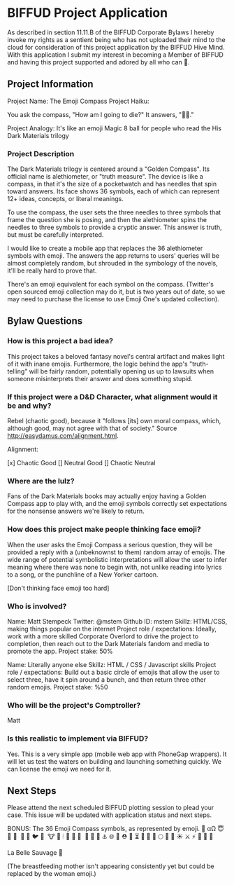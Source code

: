 # BIFFUD Project Application

As described in section 11.11.B of the BIFFUD Corporate Bylaws I hereby invoke my rights as a sentient being who has not uploaded their mind to the cloud for consideration of this project application by the BIFFUD Hive Mind. With this application I submit my interest in becoming a Member of BIFFUD and having this project supported and adored by all who can 🤔.

## Project Information

Project Name: The Emoji Compass
Project Haiku: 

You ask the compass,
"How am I going to die?"
It answers, "🦉🍞."

Project Analogy: It's like an emoji Magic 8 ball for people who read the His Dark Materials trilogy

### Project Description

The Dark Materials trilogy is centered around a "Golden Compass". Its official name is alethiometer, or "truth measure". The device is like a compass, in that it's the size of a pocketwatch and has needles that spin toward answers. Its face shows 36 symbols, each of which can represent 12+ ideas, concepts, or literal meanings. 

To use the compass, the user sets the three needles to three symbols that frame the question she is posing, and then the alethiometer spins the needles to three symbols to provide a cryptic answer. This answer is truth, but must be carefully interpreted. 

I would like to create a mobile app that replaces the 36 alethiometer symbols with emoji. The answers the app returns to users' queries will be almost completely random, but shrouded in the symbology of the novels, it'll be really hard to prove that.

There's an emoji equivalent for each symbol on the compass. (Twitter's open sourced emoji collection may do it, but is two years out of date, so we may need to purchase the license to use Emoji One's updated collection).

## Bylaw Questions

### How is this project a bad idea?

This project takes a beloved fantasy novel's central artifact and makes light of it with inane emojis. Furthermore, the logic behind the app's "truth-telling" will be fairly random, potentially opening us up to lawsuits when someone misinterprets their answer and does something stupid.

### If this project were a D&D Character, what alignment would it be and why?

Rebel (chaotic good), because it "follows [its] own moral compass, which, although good, may not agree with that of society." Source http://easydamus.com/alignment.html. 

Alignment:

[x] Chaotic Good
[] Neutral Good
[] Chaotic Neutral

### Where are the lulz?

Fans of the Dark Materials books may actually enjoy having a Golden Compass app to play with, and the emoji symbols correctly set expectations for the nonsense answers we're likely to return. 

### How does this project make people thinking face emoji?

When the user asks the Emoji Compass a serious question, they will be provided a reply with a (unbeknownst to them) random array of emojis. The wide range of potential symbolistic interpretations will allow the user to infer meaning where there was none to begin with, not unlike reading into lyrics to a song, or the punchline of a New Yorker cartoon.

[Don't thinking face emoji too hard]

### Who is involved?

Name: Matt Stempeck
Twitter: @mstem
Github ID: mstem
Skillz: HTML/CSS, making things popular on the internet
Project role / expectations: Ideally, work with a more skilled Corporate Overlord to drive the project to completion, then reach out to the Dark Materials fandom and media to promote the app.
Project stake: 50%

Name: Literally anyone else
Skillz: HTML / CSS / Javascript skills
Project role / expectations: Build out a basic circle of emojis that allow the user to select three, have it spin around a bunch, and then return three other random emojis.
Project stake: %50

### Who will be the project's Comptroller?
Matt

### Is this realistic to implement via BIFFUD?

Yes. This is a very simple app (mobile web app with PhoneGap wrappers). It will let us test the waters on building and launching something quickly. We can license the emoji we need for it.

## Next Steps

Please attend the next scheduled BIFFUD plotting session to plead your case. This issue will be updated with application status and next steps.

BONUS: The 36 Emoji Compass symbols, as represented by emoji. 
🐘
αΩ 
😇
‎ 🐜
‎🍏
‎ 👶
‎🐝
‎🐦
 ‎🍞
 ‎ 🐮
 ‎🐫
 ‎🕯
 ‎🍲
 🦎
 ‎💠
 ‎ ‎🎉
🐊
🐬
⚓
🌐
🦅
⛑️
 🐎
⏳
🎸
🤱
🎎
🌕
🦉
🐍
☀
⚔️
 ⚡
 ‎🌳
🌹
👹

La Belle Sauvage 🛶

(The breastfeeding mother isn't appearing consistently yet but could be replaced by the woman emoji.)
